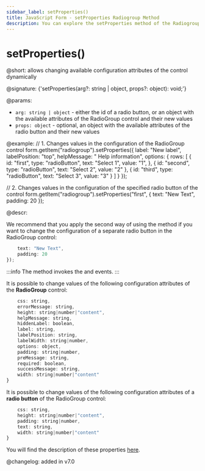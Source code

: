 ```yaml
---
sidebar_label: setProperties()
title: JavaScript Form - setProperties Radiogroup Method 
description: You can explore the setProperties method of the Radiogroup control of Form in the documentation of the DHTMLX JavaScript UI library. Browse developer guides and API reference, try out code examples and live demos, and download a free 30-day evaluation version of DHTMLX Suite.
---
```


# setProperties()

@short: allows changing available configuration attributes of the control dynamically

@signature: {'setProperties(arg?: string | object, props?: object): void;'}

@params:
- `arg: string | object` - either the id of a radio button, or an object with the available attributes of the RadioGroup control and their new values
- `props: object` - optional, an object with the available attributes of the radio button and their new values

@example:
// 1. Changes values in the configuration of the RadioGroup control
form.getItem("radiogroup").setProperties({
    label: "New label",
    labelPosition: "top",
    helpMessage: " Help information",
    options: {
        rows: [
            {
                id: "first",
                type: "radioButton",
                text: "Select 1",
                value: "1",
            },
            {
                id: "second",
                type: "radioButton",
                text: "Select 2",
                value: "2"
            },
            {
                id: "third",
                type: "radioButton",
                text: "Select 3",
                value: "3"
            }
        ]
    }
});

// 2. Changes values in the configuration of the specified radio button of the control
form.getItem("radiogroup").setProperties("first", {
    text: "New Text",
	padding: 20
});

@descr:

We recommend that you apply the second way of using the method if you want to change the configuration of a separate radio button in the RadioGroup control:

```javascript
    text: "New Text",
	padding: 20
});
```

:::info
The method invokes the [](form/api/radiogroup/radiogroup_afterchangeproperties_event.md) and [](form/api/radiogroup/radiogroup_beforechangeproperties_event.md) events.
:::

It is possible to change values of the following configuration attributes of the **RadioGroup** control:

```javascript
	css: string,
	errorMessage: string,
	height: string|number|"content",
	helpMessage: string,
	hiddenLabel: boolean,
	label: string,
	labelPosition: string,
	labelWidth: string|number,
	options: object,
	padding: string|number,
	preMessage: string,
	required: boolean,
	successMessage: string,
	width: string|number|"content"
}
```

It is possible to change values of the following configuration attributes of a **radio button** of the RadioGroup control:

```javascript
	css: string,
	height: string|number|"content",
	padding: string|number,
	text: string,
	width: string|number|"content"
}
```

You will find the description of these properties [here](form/api/radiogroup/api_radiogroup_properties.md).

@changelog: added in v7.0
